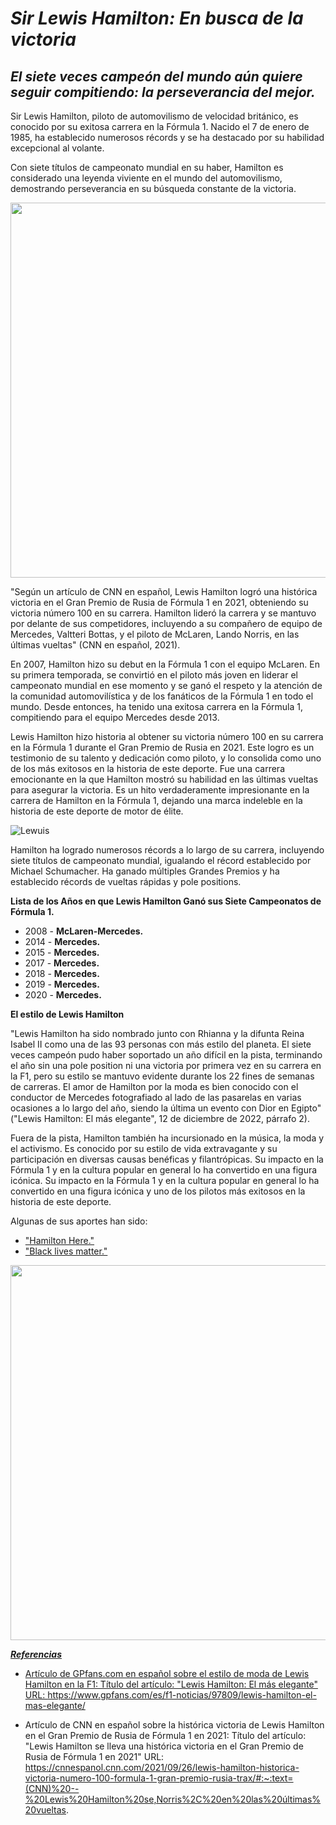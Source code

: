 #  ***Sir Lewis Hamilton: En busca de la victoria***

## ***El siete veces campeón del mundo aún quiere seguir compitiendo: la perseverancia del mejor.***

Sir Lewis Hamilton, piloto de automovilismo de velocidad británico, es conocido por su exitosa carrera en la Fórmula 1. Nacido el 7 de enero de 1985, ha establecido numerosos récords y se ha destacado por su habilidad excepcional al volante. 

Con siete títulos de campeonato mundial en su haber, Hamilton es considerado una leyenda viviente en el mundo del automovilismo, demostrando perseverancia en su búsqueda constante de la victoria.

<img src="https://www.eluniverso.com/resizer/ux2d-ESvsX2kV0XMc3kJsi8_KuI=/0x0:3309x2410/920x670/filters:quality(70)/cloudfront-us-east-1.images.arcpublishing.com/eluniverso/3VH46OASMBLHZJ6WWQ7VVHCRV4.jpg" width="600">


 
"Según un artículo de CNN en español, Lewis Hamilton logró una histórica victoria en el Gran Premio de Rusia de Fórmula 1 en 2021, obteniendo su victoria número 100 en su carrera. Hamilton lideró la carrera y se mantuvo por delante de sus competidores, incluyendo a su compañero de equipo de Mercedes, Valtteri Bottas, y el piloto de McLaren, Lando Norris, en las últimas vueltas" (CNN en español, 2021).
  
En 2007, Hamilton hizo su debut en la Fórmula 1 con el equipo McLaren. En su primera temporada, se convirtió en el piloto más joven en liderar el campeonato mundial en ese momento y se ganó el respeto y la atención de la comunidad automovilística y de los fanáticos de la Fórmula 1 en todo el mundo. Desde entonces, ha tenido una exitosa carrera en la Fórmula 1, compitiendo para el equipo Mercedes desde 2013.
 
 Lewis Hamilton hizo historia al obtener su victoria número 100 en su carrera en la Fórmula 1 durante el Gran Premio de Rusia en 2021. Este logro es un testimonio de su talento y dedicación como piloto, y lo consolida como uno de los más exitosos en la historia de este deporte. Fue una carrera emocionante en la que Hamilton mostró su habilidad en las últimas vueltas para asegurar la victoria. Es un hito verdaderamente impresionante en la carrera de Hamilton en la Fórmula 1, dejando una marca indeleble en la historia de este deporte de motor de élite.

![Lewuis](https://user-images.githubusercontent.com/129206978/231617826-36244c00-1089-49be-9a3d-2294364265a4.png)

 Hamilton ha logrado numerosos récords a lo largo de su carrera, incluyendo siete títulos de campeonato mundial, igualando el récord establecido por Michael Schumacher. Ha ganado múltiples Grandes Premios y ha establecido récords de vueltas rápidas y pole positions. 
 
 **Lista de los Años en que Lewis Hamilton Ganó sus Siete Campeonatos de Fórmula 1.**
 
* 2008 - **McLaren-Mercedes.**
* 2014 - **Mercedes.**
* 2015 - **Mercedes.**
* 2017 - **Mercedes.**
* 2018 - **Mercedes.**
* 2019 - **Mercedes.**
* 2020 - **Mercedes.**
 
 
 **El estilo de Lewis Hamilton**
 
 "Lewis Hamilton ha sido nombrado junto con Rhianna y la difunta Reina Isabel II como una de las 93 personas con más estilo del planeta. El siete veces campeón pudo haber soportado un año difícil en la pista, terminando el año sin una pole position ni una victoria por primera vez en su carrera en la F1, pero su estilo se mantuvo evidente durante los 22 fines de semanas de carreras. El amor de Hamilton por la moda es bien conocido con el conductor de Mercedes fotografiado al lado de las pasarelas en varias ocasiones a lo largo del año, siendo la última un evento con Dior en Egipto" ("Lewis Hamilton: El más elegante", 12 de diciembre de 2022, párrafo 2).
 
 Fuera de la pista, Hamilton también ha incursionado en la música, la moda y el activismo. Es conocido por su estilo de vida extravagante y su participación en diversas causas benéficas y filantrópicas. Su impacto en la Fórmula 1 y en la cultura popular en general lo ha convertido en una figura icónica. Su impacto en la Fórmula 1 y en la cultura popular en general lo ha convertido en una figura icónica y uno de los pilotos más exitosos en la historia de este deporte.
 
Algunas de sus aportes han sido: 

 * ["Hamilton Here."](https://www.youtube.com/watch?v=hYYaePzedbE)
 * ["Black lives matter."](https://www.youtube.com/watch?v=Qepog4PaeI8)

<p align="center"><a href="https://www.youtube.com/watch?v=79Nx9VP5ztY"> <img src="https://pbs.twimg.com/media/FqNFz-NXgAEBXyf.jpg" width="600">
  
 ***Referencias***
  
  * Artículo de GPfans.com en español sobre el estilo de moda de Lewis Hamilton en la F1:
Título del artículo: "Lewis Hamilton: El más elegante"
URL: https://www.gpfans.com/es/f1-noticias/97809/lewis-hamilton-el-mas-elegante/
 
  * Artículo de CNN en español sobre la histórica victoria de Lewis Hamilton en el Gran Premio de Rusia de Fórmula 1 en 2021:
Título del artículo: "Lewis Hamilton se lleva una histórica victoria en el Gran Premio de Rusia de Fórmula 1 en 2021"
URL: https://cnnespanol.cnn.com/2021/09/26/lewis-hamilton-historica-victoria-numero-100-formula-1-gran-premio-rusia-trax/#:~:text=(CNN)%20--%20Lewis%20Hamilton%20se,Norris%2C%20en%20las%20últimas%20vueltas.
  
 
